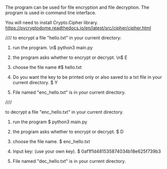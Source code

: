 The program can be used for file encryption and file decryption. The program is used in command line interface.

You will need to install Crypto.Cipher library.
https://pycryptodome.readthedocs.io/en/latest/src/cipher/cipher.html

////
to encrypt a file "hello.txt" in your current directory:
1. run the program.
\n$ python3 main.py

2. the program asks whether to encrypt or decrypt.
\n$ E

3. choose the file name
#$ hello.txt

4. Do you want the key to be printed only or also saved to a txt file in your current directory.
$ Y

5. File named "enc_hello.txt" is in your current directory.

////

to decrypt a file "enc_hello.txt" in your current directory.
1. run the program
$ python3 main.py

2. the program asks whether to encrypt or decrypt.
$ D

3. choose the file name.
$ enc_hello.txt

4. Input key: (use your own key).
$ 0af1f1d481535874034b18e625f739b3

5. File named "dec_hello.txt" is in your current directory.
